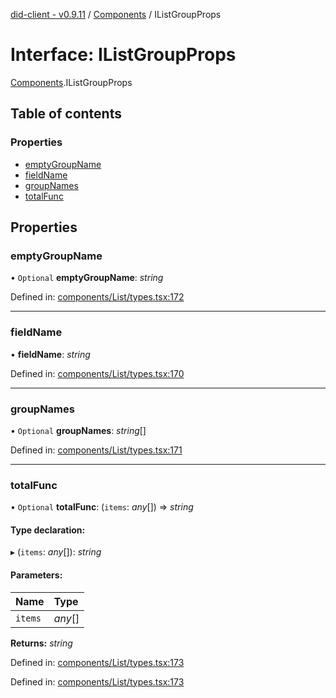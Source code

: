 [did-client - v0.9.11](../README.md) / [Components](../modules/components.md) / IListGroupProps

# Interface: IListGroupProps

[Components](../modules/components.md).IListGroupProps

## Table of contents

### Properties

- [emptyGroupName](components.ilistgroupprops.md#emptygroupname)
- [fieldName](components.ilistgroupprops.md#fieldname)
- [groupNames](components.ilistgroupprops.md#groupnames)
- [totalFunc](components.ilistgroupprops.md#totalfunc)

## Properties

### emptyGroupName

• `Optional` **emptyGroupName**: *string*

Defined in: [components/List/types.tsx:172](https://github.com/Puzzlepart/did/blob/dev/client/components/List/types.tsx#L172)

___

### fieldName

• **fieldName**: *string*

Defined in: [components/List/types.tsx:170](https://github.com/Puzzlepart/did/blob/dev/client/components/List/types.tsx#L170)

___

### groupNames

• `Optional` **groupNames**: *string*[]

Defined in: [components/List/types.tsx:171](https://github.com/Puzzlepart/did/blob/dev/client/components/List/types.tsx#L171)

___

### totalFunc

• `Optional` **totalFunc**: (`items`: *any*[]) => *string*

#### Type declaration:

▸ (`items`: *any*[]): *string*

#### Parameters:

Name | Type |
:------ | :------ |
`items` | *any*[] |

**Returns:** *string*

Defined in: [components/List/types.tsx:173](https://github.com/Puzzlepart/did/blob/dev/client/components/List/types.tsx#L173)

Defined in: [components/List/types.tsx:173](https://github.com/Puzzlepart/did/blob/dev/client/components/List/types.tsx#L173)
